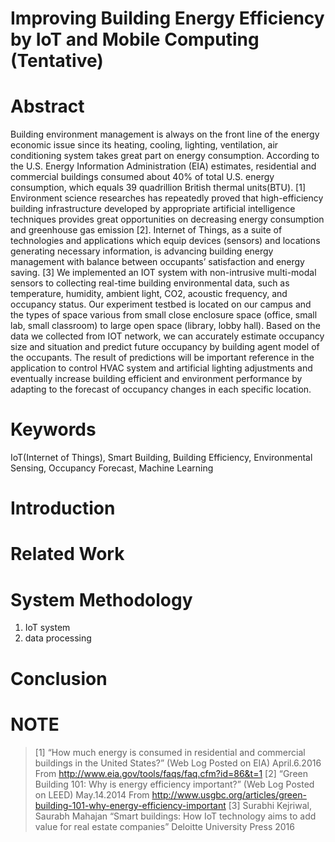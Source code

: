 # Improving Building Energy Efficiency by IoT and Mobile Computing (Tentative)

# Abstract

Building environment management is always on the front line of the energy economic issue since its heating, cooling, lighting, 
ventilation, air conditioning system takes great part on energy consumption. According to the U.S. Energy Information 
Administration (EIA) estimates, residential and commercial buildings consumed about 40% of total U.S. energy consumption, 
which equals 39 quadrillion British thermal units(BTU). [1] Environment science researches has repeatedly proved that 
high-efficiency building infrastructure developed by appropriate artificial intelligence techniques provides great opportunities
on decreasing energy consumption and greenhouse gas emission [2]. Internet of Things, as a suite of technologies and applications
which equip devices (sensors) and locations generating necessary information, is advancing building energy management with 
balance between occupants’ satisfaction and energy saving. [3] We implemented an IOT system with non-intrusive multi-modal sensors
to collecting real-time building environmental data, such as temperature, humidity, ambient light, CO2, acoustic frequency, and 
occupancy status. Our experiment testbed is located on our campus and the types of space various from small close enclosure space 
(office, small lab, small classroom) to large open space (library, lobby hall). Based on the data we collected from IOT network, 
we can accurately estimate occupancy size and situation and predict future occupancy by building agent model of the occupants. 
The result of predictions will be important reference in the application to control HVAC system and artificial lighting adjustments
and eventually increase building efficient and environment performance by adapting to the forecast of occupancy changes in each 
specific location.

# Keywords
IoT(Internet of Things), Smart Building, Building Efficiency, Environmental Sensing, Occupancy Forecast, Machine Learning

# Introduction

# Related Work

# System Methodology
1. IoT system
2. data processing

# Conclusion

# NOTE
>[1] “How much energy is consumed in residential and commercial buildings in the United States?” (Web Log Posted on EIA) April.6.2016 From http://www.eia.gov/tools/faqs/faq.cfm?id=86&t=1
>[2] “Green Building 101: Why is energy efficiency important?” (Web Log Posted on LEED) May.14.2014 From http://www.usgbc.org/articles/green-building-101-why-energy-efficiency-important
>[3] Surabhi Kejriwal, Saurabh Mahajan “Smart buildings: How IoT technology aims to add value for real estate companies” Deloitte University Press 2016

